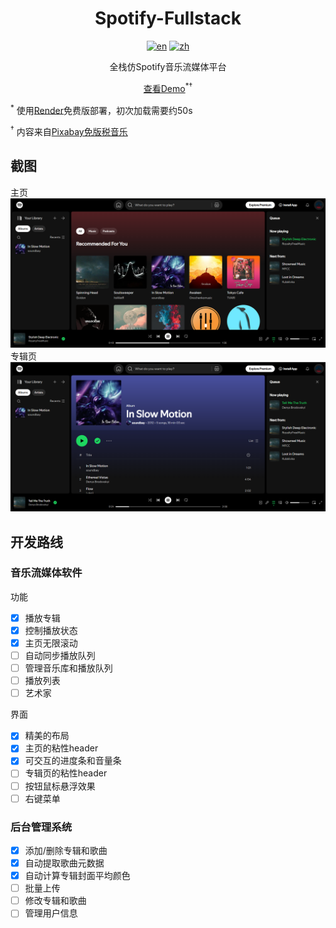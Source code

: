 <div align="center">

  # Spotify-Fullstack

  [![en](https://img.shields.io/badge/lang-English-blue.svg)](https://github.com/zhangwenchili/spotify-fullstack/blob/main/README-en.md) [![zh](https://img.shields.io/badge/lang-中文-red.svg)](https://github.com/zhangwenchili/spotify-fullstack/blob/main/README.md)

  全栈仿Spotify音乐流媒体平台

  <a href='https://spotify-clone-ls8p.onrender.com' target='_blank'>查看Demo</a><sup>*</sup><sup>&#8224;</sup>
  
</div>

<sup>*</sup> 使用<a href='https://render.com/'>Render</a>免费版部署，初次加载需要约50s

<sup>&#8224;</sup> 内容来自<a href='https://pixabay.com/music/'>Pixabay免版税音乐</a>

## 截图
主页
<img src='images/home-page.png'></img>
专辑页
<img src='images/album-page.png'></img>

## 开发路线
### 音乐流媒体软件
功能
- [x] 播放专辑
- [x] 控制播放状态
- [x] 主页无限滚动
- [ ] 自动同步播放队列
- [ ] 管理音乐库和播放队列
- [ ] 播放列表
- [ ] 艺术家

界面
- [x] 精美的布局
- [x] 主页的粘性header
- [x] 可交互的进度条和音量条
- [ ] 专辑页的粘性header
- [ ] 按钮鼠标悬浮效果
- [ ] 右键菜单

### 后台管理系统
- [x] 添加/删除专辑和歌曲
- [x] 自动提取歌曲元数据
- [x] 自动计算专辑封面平均颜色
- [ ] 批量上传
- [ ] 修改专辑和歌曲
- [ ] 管理用户信息